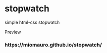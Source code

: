# stopwatch
simple html-css stopwatch
<p>Preview</p>
<h3>https://miomauro.github.io/stopwatch/</h3>
